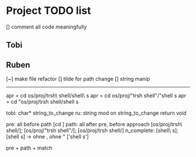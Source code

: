 # Project TODO list

[] comment all code meaningfully

## Tobi

## Ruben

[~] make file refactor
[] tilde for path change
[] string manip

---

apr = cd os/proj/trsh\ shell/shell\ s
apr = cd os/proj/"trsh shell"/"shell s
apr = cd "os/proj/trsh shell/shell s

tobi: char* string_to_change
ru: string mod on string_to_change
return void

pre: all before path [cd ]
path: all after pre, before approach [os/proj/trsh\ shell/]; [os/proj/"trsh shell"/]; [os/proj/trsh shell/]
n_complete: [shell\ s]; [shell s] -> ohne \, ohne " ['shell s']

pre + path + match
